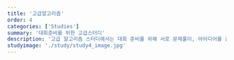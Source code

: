 ```yaml
---
title: '고급알고리즘'
order: 4
categories: ['Studies']
summary: '대회준비를 위한 고급스터디'
description: '고급 알고리즘 스터디에서는 대회 준비를 위해 서로 문제풀이, 아이디어를 공유하며 같이 풀어보는 방식으로 진행됩니다.'
studyimage: './study/study4_image.jpg'
---
```

